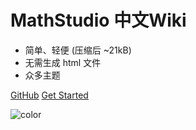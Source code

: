 <!-- _coverpage.md -->

<!-- ![logo](_media/unnamed.png) -->

<!-- # docsify <small>3.5</small> -->

# MathStudio 中文Wiki

- 简单、轻便 (压缩后 ~21kB)
- 无需生成 html 文件
- 众多主题

[GitHub](https://github.com/docsifyjs/docsify/)
[Get Started](#docsify)

<!-- 背景图片 -->

<!-- ![](_media/bg.png) -->

<!-- 背景色 -->

![color](#ffffff)